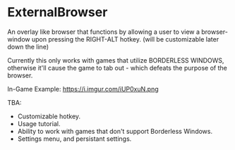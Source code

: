 # ExternalBrowser

An overlay like browser that functions by allowing a user to view a browser-window upon pressing the RIGHT-ALT hotkey. (will be customizable later down the line)

Currently this only works with games that utilize BORDERLESS WINDOWS, otherwise it'll cause the game to tab out - which defeats the purpose of the browser.

In-Game Example: https://i.imgur.com/iUP0xuN.png

TBA:
- Customizable hotkey.
- Usage tutorial.
- Ability to work with games that don't support Borderless Windows.
- Settings menu, and persistant settings.
